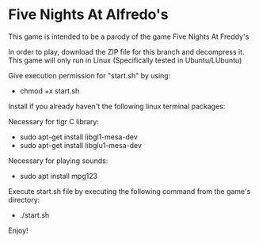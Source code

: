 # Five Nights At Alfredo's

This game is intended to be a parody of the game Five Nights At Freddy's

In order to play, download the ZIP file for this branch and decompress it.
This game will only run in Linux (Specifically tested in Ubuntu/LUbuntu)

Give execution permission for "start.sh" by using:
 - chmod +x start.sh


Install if you already haven't the following linux terminal packages:

Necessary for tigr C library:
 - sudo apt-get install libgl1-mesa-dev
 - sudo apt-get install libglu1-mesa-dev

Necessary for playing sounds:
 - sudo apt install mpg123


Execute start.sh file by executing the following command from the game's directory:
- ./start.sh


Enjoy!
